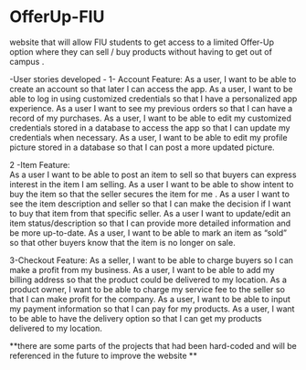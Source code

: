 # OfferUp-FIU
website that will allow FIU students to get access to a limited Offer-Up option where they can sell / buy products without having to get out of campus .

-User stories developed -
1- Account Feature:
As a user, I want to be able to create an account so that  later I can access the app.
As a user, I want to be able to log in using customized credentials so that I have a personalized app experience.
As a user I want to see my previous orders so that I can have a record of my purchases.
As a user, I want to be able to edit my customized credentials stored in a database to access the app so that I can update my credentials when necessary.
As a user, I want to be able to edit my profile picture stored in a database so that I can post a more updated picture.

2 -Item Feature:	
As a user I want to be able to post an item to sell so that buyers can express interest in the item I am selling.
As a user I want to be able to show intent to buy the item so that the seller secures the item for me .
As a user I want to see the item description and seller so that I can make the decision if I want to buy that item from that specific seller.
As a user I want to update/edit an item status/description so that I can provide more detailed information and be more up-to-date.
As a user, I want to be able to mark an item as “sold” so that other buyers know that the item is no longer on sale.

3-Checkout Feature:	
As a seller, I want to be able to charge buyers so I can make a profit from my business.
As a user, I want to be able to add my billing address so that the product could be delivered to my location.
As a product owner, I want to be able to charge my service fee to the seller so that I can make profit for the company.
As a user, I want to be able to input my payment information so that I can pay for my products.
As a user, I want to be able to have the delivery option so that I can get my products delivered to my location.

**there are some parts of the projects that had been hard-coded and will be referenced in the future to improve the website **
